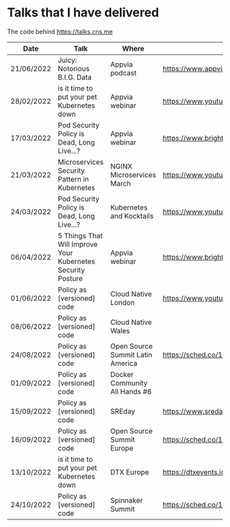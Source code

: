 # Talks that I have delivered

The code behind https://talks.cns.me

| Date          | Talk                                                        | Where                            | Link                                            |
| ------------- | ----------------------------------------------------------- | -------------------------------- | ----------------------------------------------- |
| 21/06/2022    | Juicy: Notorious B.I.G. Data                                | Appvia podcast                   | https://www.appvia.io/podcast/8901725           |
| 28/02/2022    | is it time to put your pet Kubernetes down                  | Appvia webinar                   | https://www.youtube.com/watch?v=4YA9sC6Z1YQ     |
| 17/03/2022    | Pod Security Policy is Dead, Long Live...?                  | Appvia webinar                   | https://www.brighttalk.com/webcast/18932/535753 |
| 21/03/2022    | Microservices Security Pattern in Kubernetes                | NGINX Microservices March        | https://www.youtube.com/watch?v=k1TYMMxgldY     |
| 24/03/2022    | Pod Security Policy is Dead, Long Live...?                  | Kubernetes and Kocktails         | https://www.youtube.com/watch?v=C5ohERIhlrY     |
| 06/04/2022    | 5 Things That Will Improve Your Kubernetes Security Posture | Appvia webinar                   | https://www.brighttalk.com/webcast/18932/528461 |
| 01/06/2022    | Policy as [versioned] code                                  | Cloud Native London              | https://www.youtube.com/watch?v=kujkYxU8HoM     |
| 08/06/2022    | Policy as [versioned] code                                  | Cloud Native Wales               |                                                 |
| 24/08/2022    | Policy as [versioned] code                                  | Open Source Summit Latin America | https://sched.co/15Bqa                          |
| 01/09/2022    | Policy as [versioned] code                                  | Docker Community All Hands #6    |                                                 |
| 15/09/2022    | Policy as [versioned] code                                  | SREday                           | https://www.sreday.com                          |
| 16/09/2022    | Policy as [versioned] code                                  | Open Source Summit Europe        | https://sched.co/15z1I                          |
| 13/10/2022    | is it time to put your pet Kubernetes down                  | DTX Europe                       | https://dtxevents.io/europe/en/page/dtx-europe  |
| 24/10/2022    | Policy as [versioned] code                                  | Spinnaker Summit                 | https://sched.co/19kpM                          |
